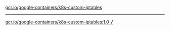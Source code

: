[gcr.io/google-containers/k8s-custom-iptables](https://hub.docker.com/r/anjia0532/google-containers.k8s-custom-iptables/tags/) 

----
[gcr.io/google-containers/k8s-custom-iptables:1.0 √](https://hub.docker.com/r/anjia0532/google-containers.k8s-custom-iptables/tags/)


